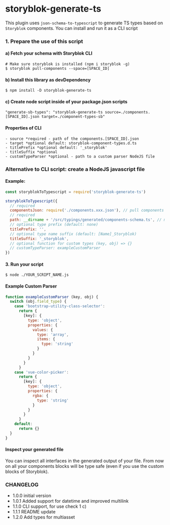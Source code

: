 # storyblok-generate-ts
This plugin uses `json-schema-to-typescript` to generate TS types based on `Storyblok` components. 
You can install and run it as a CLI script

### 1. Prepare the use of this script
#### a) Fetch your schema with Storyblok CLI
```
# Make sure storyblok is installed (npm i storyblok -g)
$ storyblok pull-components --space=[SPACE_ID]
```

#### b) Install this library as devDependency
```
$ npm install -D storyblok-generate-ts
```

#### c) Create node script inside of your package.json scripts 
```
"generate-sb-types": "storyblok-generate-ts source=./components.[SPACE_ID].json target=./component-types-sb"
```
#### Properties of CLI
```
- source *required - path of the components.[SPACE_ID].json
- target *optional default: storyblok-component-types.d.ts
- titlePrefix *optional default: '_storyblok' 
- titleSuffix *optional
- customTypeParser *optional - path to a custom parser NodeJS file
```

### Alternative to CLI script: create a NodeJS javascript file

#### Example:
```js
const storyblokToTypescript = require('storyblok-generate-ts')

storyblokToTypescript({
  // required
  componentsJson: require('./components.xxx.json'), // pull components with storyblok
  // required
  path: __dirname + '/src/typings/generated/components-schema.ts', // make sure path exists
  // optional type prefix (default: none)
  titlePrefix: '',
  // optional type name suffix (default: [Name]_Storyblok)
  titleSuffix: '_storyblok',
  // optional function for custom types (key, obj) => {}
  // customTypeParser: exampleCustomParser
})
```

#### 3. Run your script
```
$ node ./YOUR_SCRIPT_NAME.js
```

#### Example Custom Parser
```js
function exampleCustomParser (key, obj) {
  switch (obj.field_type) {
    case 'bootstrap-utility-class-selector':
      return {
        [key]: {
          type: 'object',
          properties: {
            values: {
              type: 'array',
              items: {
                type: 'string'
              }
            }
          }
        }
      }
    case 'vue-color-picker':
      return {
        [key]: {
          type: 'object',
          properties: {
            rgba: {
              type: 'string'
            }
          }
        }
      }
    default:
      return {}
  }
}
```

#### Inspect your generated file
You can inspect all interfaces in the generated output of your file. From now on all your components blocks will be type safe (even if you use the custom blocks of Storyblok).

### CHANGELOG

* 1.0.0 initial version
* 1.0.1 Added support for datetime and improved multilink
* 1.1.0 CLI support, for use check 1 c)
* 1.1.1 README update
* 1.2.0 Add types for multiasset
